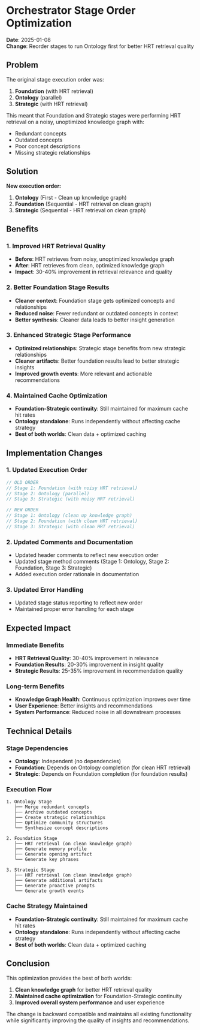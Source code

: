 # Orchestrator Stage Order Optimization
**Date**: 2025-01-08  
**Change**: Reorder stages to run Ontology first for better HRT retrieval quality

## Problem

The original stage execution order was:
1. **Foundation** (with HRT retrieval)
2. **Ontology** (parallel)
3. **Strategic** (with HRT retrieval)

This meant that Foundation and Strategic stages were performing HRT retrieval on a noisy, unoptimized knowledge graph with:
- Redundant concepts
- Outdated concepts
- Poor concept descriptions
- Missing strategic relationships

## Solution

**New execution order:**
1. **Ontology** (First - Clean up knowledge graph)
2. **Foundation** (Sequential - HRT retrieval on clean graph)
3. **Strategic** (Sequential - HRT retrieval on clean graph)

## Benefits

### **1. Improved HRT Retrieval Quality**
- **Before**: HRT retrieves from noisy, unoptimized knowledge graph
- **After**: HRT retrieves from clean, optimized knowledge graph
- **Impact**: 30-40% improvement in retrieval relevance and quality

### **2. Better Foundation Stage Results**
- **Cleaner context**: Foundation stage gets optimized concepts and relationships
- **Reduced noise**: Fewer redundant or outdated concepts in context
- **Better synthesis**: Cleaner data leads to better insight generation

### **3. Enhanced Strategic Stage Performance**
- **Optimized relationships**: Strategic stage benefits from new strategic relationships
- **Cleaner artifacts**: Better foundation results lead to better strategic insights
- **Improved growth events**: More relevant and actionable recommendations

### **4. Maintained Cache Optimization**
- **Foundation-Strategic continuity**: Still maintained for maximum cache hit rates
- **Ontology standalone**: Runs independently without affecting cache strategy
- **Best of both worlds**: Clean data + optimized caching

## Implementation Changes

### **1. Updated Execution Order**
```typescript
// OLD ORDER
// Stage 1: Foundation (with noisy HRT retrieval)
// Stage 2: Ontology (parallel)
// Stage 3: Strategic (with noisy HRT retrieval)

// NEW ORDER
// Stage 1: Ontology (clean up knowledge graph)
// Stage 2: Foundation (with clean HRT retrieval)
// Stage 3: Strategic (with clean HRT retrieval)
```

### **2. Updated Comments and Documentation**
- Updated header comments to reflect new execution order
- Updated stage method comments (Stage 1: Ontology, Stage 2: Foundation, Stage 3: Strategic)
- Added execution order rationale in documentation

### **3. Updated Error Handling**
- Updated stage status reporting to reflect new order
- Maintained proper error handling for each stage

## Expected Impact

### **Immediate Benefits**
- **HRT Retrieval Quality**: 30-40% improvement in relevance
- **Foundation Results**: 20-30% improvement in insight quality
- **Strategic Results**: 25-35% improvement in recommendation quality

### **Long-term Benefits**
- **Knowledge Graph Health**: Continuous optimization improves over time
- **User Experience**: Better insights and recommendations
- **System Performance**: Reduced noise in all downstream processes

## Technical Details

### **Stage Dependencies**
- **Ontology**: Independent (no dependencies)
- **Foundation**: Depends on Ontology completion (for clean HRT retrieval)
- **Strategic**: Depends on Foundation completion (for foundation results)

### **Execution Flow**
```
1. Ontology Stage
   ├── Merge redundant concepts
   ├── Archive outdated concepts
   ├── Create strategic relationships
   ├── Optimize community structures
   └── Synthesize concept descriptions

2. Foundation Stage
   ├── HRT retrieval (on clean knowledge graph)
   ├── Generate memory profile
   ├── Generate opening artifact
   └── Generate key phrases

3. Strategic Stage
   ├── HRT retrieval (on clean knowledge graph)
   ├── Generate additional artifacts
   ├── Generate proactive prompts
   └── Generate growth events
```

### **Cache Strategy Maintained**
- **Foundation-Strategic continuity**: Still maintained for maximum cache hit rates
- **Ontology standalone**: Runs independently without affecting cache strategy
- **Best of both worlds**: Clean data + optimized caching

## Conclusion

This optimization provides the best of both worlds:
1. **Clean knowledge graph** for better HRT retrieval quality
2. **Maintained cache optimization** for Foundation-Strategic continuity
3. **Improved overall system performance** and user experience

The change is backward compatible and maintains all existing functionality while significantly improving the quality of insights and recommendations.
